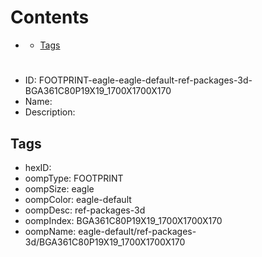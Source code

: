 



Contents
========

* [](#)
	* [Tags](#tags)

# 

- ID: FOOTPRINT-eagle-eagle-default-ref-packages-3d-BGA361C80P19X19_1700X1700X170
- Name: 
- Description: 

## Tags

- hexID: 
- oompType: FOOTPRINT
- oompSize: eagle
- oompColor: eagle-default
- oompDesc: ref-packages-3d
- oompIndex: BGA361C80P19X19_1700X1700X170
- oompName: eagle-default/ref-packages-3d/BGA361C80P19X19_1700X1700X170
